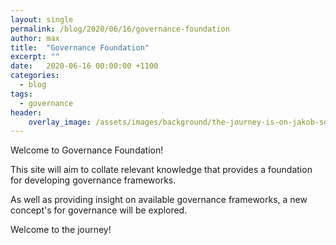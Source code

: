 ```yaml
---
layout: single
permalink: /blog/2020/06/16/governance-foundation
author: max
title:  "Governance Foundation"
excerpt: ""
date:   2020-06-16 00:00:00 +1100
categories:
  - blog
tags:
  - governance
header:
    overlay_image: /assets/images/background/the-journey-is-on-jakob-soby-zQe1wEsW3W4-unsplash.webp  
---
```


Welcome to Governance Foundation!

This site will aim to collate relevant knowledge that provides a foundation for developing governance frameworks.

As well as providing insight on available governance frameworks, a new concept's for governance will be explored.

Welcome to the journey!
